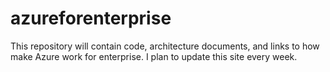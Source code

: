 # azureforenterprise
This repository will contain code, architecture documents, and links to how make Azure work for enterprise. I plan to update this site every week.
